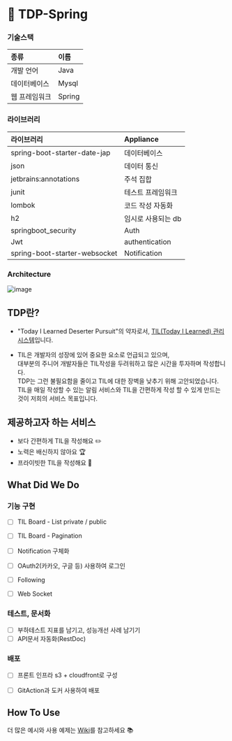 # 📝 TDP-Spring


### 기술스택
|종류|이름|
|:---|:---|
|개발 언어|Java|
|데이터베이스|Mysql| -> 임시로 H2 사용중입니다.
|웹 프레임워크|Spring|


### 라이브러리
|라이브러리|Appliance|
|:---|:---|
|spring-boot-starter-date-jap|데이터베이스|
|json|데이터 통신|
|jetbrains:annotations|주석 집합|
|junit|테스트 프레임워크|
|lombok|코드 작성 자동화|
|h2|임시로 사용되는 db|
|springboot_security|Auth|
|Jwt|authentication|
|spring-boot-starter-websocket|Notification|

### Architecture
![image](https://user-images.githubusercontent.com/38107948/144232384-d63b9549-db2e-4dd0-8a90-cbd788fdde2c.png)
## TDP란?

- "Today I Learned Deserter Pursuit"의 약자로서, [TIL(Today I Learned) 관리 시스템](http://tildp.shop)입니다.

- TIL은 개발자의 성장에 있어 중요한 요소로 언급되고 있으며, <br>
  대부분의 주니어 개발자들은 TIL작성을 두려워하고 많은 시간을 투자하며 작성합니다.<br>
  TDP는 그런 불필요함을 줄이고 TIL에 대한 장벽을 낮추기 위해 고안되었습니다.<br>
  TIL을 매일 작성할 수 있는 알림 서비스와 TIL을 간편하게 작성 할 수 있게 만드는 것이 저희의 서비스 목표입니다.

## 제공하고자 하는 서비스

- 보다 간편하게 TIL을 작성해요 ✏️
- 노력은 배신하지 않아요 🏆
- 프라이빗한 TIL을 작성해요 🔐

## What Did We Do

### 기능 구현

- [ ]  TIL Board - List private / public
- [ ]  TIL Board - Pagination

- [ ]  Notification 구체화
- [ ]  OAuth2(카카오, 구글 등) 사용하여 로그인
- [ ]  Following
- [ ]  Web Socket

### 테스트, 문서화

- [ ]  부하테스트 지표를 남기고, 성능개선 사례 남기기
- [ ]  API문서 자동화(RestDoc)

### 배포

- [ ]  프론트 인프라 s3 + cloudfront로 구성
- [ ]  GitAction과 도커 사용하여 배포



## How To Use

더 많은 예시와 사용 예제는 [Wiki](https://github.com/0sunzero0/TDP/wiki)를 참고하세요 📚
